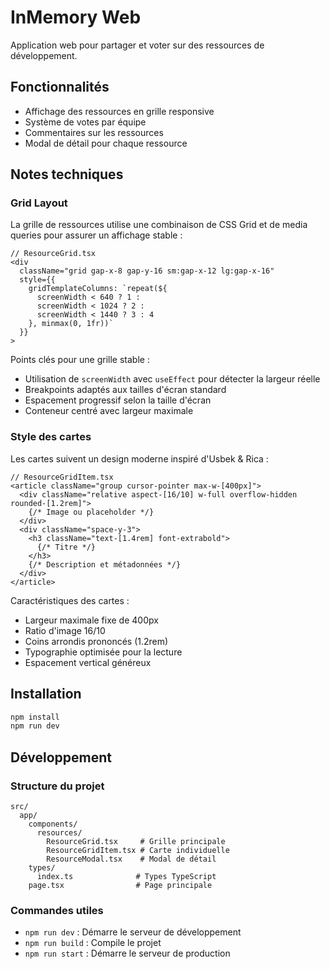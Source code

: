 # InMemory Web

Application web pour partager et voter sur des ressources de développement.

## Fonctionnalités

- Affichage des ressources en grille responsive
- Système de votes par équipe
- Commentaires sur les ressources
- Modal de détail pour chaque ressource

## Notes techniques

### Grid Layout

La grille de ressources utilise une combinaison de CSS Grid et de media queries pour assurer un affichage stable :

```tsx
// ResourceGrid.tsx
<div 
  className="grid gap-x-8 gap-y-16 sm:gap-x-12 lg:gap-x-16"
  style={{
    gridTemplateColumns: `repeat(${
      screenWidth < 640 ? 1 :
      screenWidth < 1024 ? 2 :
      screenWidth < 1440 ? 3 : 4
    }, minmax(0, 1fr))`
  }}
>
```

Points clés pour une grille stable :
- Utilisation de `screenWidth` avec `useEffect` pour détecter la largeur réelle
- Breakpoints adaptés aux tailles d'écran standard
- Espacement progressif selon la taille d'écran
- Conteneur centré avec largeur maximale

### Style des cartes

Les cartes suivent un design moderne inspiré d'Usbek & Rica :

```tsx
// ResourceGridItem.tsx
<article className="group cursor-pointer max-w-[400px]">
  <div className="relative aspect-[16/10] w-full overflow-hidden rounded-[1.2rem]">
    {/* Image ou placeholder */}
  </div>
  <div className="space-y-3">
    <h3 className="text-[1.4rem] font-extrabold">
      {/* Titre */}
    </h3>
    {/* Description et métadonnées */}
  </div>
</article>
```

Caractéristiques des cartes :
- Largeur maximale fixe de 400px
- Ratio d'image 16/10
- Coins arrondis prononcés (1.2rem)
- Typographie optimisée pour la lecture
- Espacement vertical généreux

## Installation

```bash
npm install
npm run dev
```

## Développement

### Structure du projet

```
src/
  app/
    components/
      resources/
        ResourceGrid.tsx     # Grille principale
        ResourceGridItem.tsx # Carte individuelle
        ResourceModal.tsx    # Modal de détail
    types/
      index.ts              # Types TypeScript
    page.tsx                # Page principale
```

### Commandes utiles

- `npm run dev` : Démarre le serveur de développement
- `npm run build` : Compile le projet
- `npm run start` : Démarre le serveur de production
